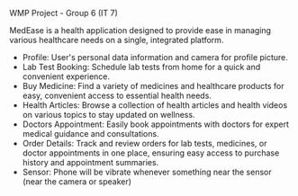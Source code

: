 WMP Project - Group 6 (IT 7)

MedEase is a health application designed to provide ease in managing various healthcare needs on a single, integrated platform.

- Profile: User's personal data information and camera for profile picture.
- Lab Test Booking: Schedule lab tests from home for a quick and convenient experience.
- Buy Medicine: Find a variety of medicines and healthcare products for easy, convenient access to essential health needs.
- Health Articles: Browse a collection of health articles and health videos on various topics to stay updated on wellness.
- Doctors Appointment: Easily book appointments with doctors for expert medical guidance and consultations.
- Order Details: Track and review orders for lab tests, medicines, or doctor appointments in one place, ensuring easy access to purchase history and appointment summaries.
- Sensor: Phone will be vibrate whenever something near the sensor (near the camera or speaker)
